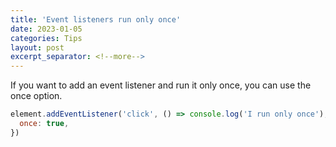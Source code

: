 ```yaml
---
title: 'Event listeners run only once'
date: 2023-01-05
categories: Tips
layout: post
excerpt_separator: <!--more-->
---
```


If you want to add an event listener and run it only once, you can use the once option.

```javascript
element.addEventListener('click', () => console.log('I run only once'), {
  once: true,
})
```
